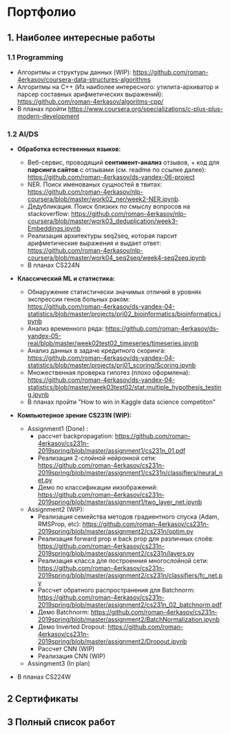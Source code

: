 # Портфолио

## 1. Наиболее интересные работы

### 1.1 Programming
- Алгоритмы и структуры данных (WIP): https://github.com/roman-4erkasov/coursera-data-structures-algorithms  
- Алгоритмы на C++ (Из наиболее интересного: утилита-архиватор и парсер составных арифметических выражений): https://github.com/roman-4erkasov/algoritms-cpp/
- В планах пройти https://www.coursera.org/specializations/c-plus-plus-modern-development

### 1.2 AI/DS
- <b>Обработка естественных языков:</b>  
  - Веб-сервис, проводящий <b>сентимент-анализ</b> отзывов, + код для <b>парсинга сайтов</b> с отзывами (см. readme по ссылке далее): https://github.com/roman-4erkasov/ds-yandex-06-project  
  - NER. Поиск именованых сущностей в твитах:  https://github.com/roman-4erkasov/nlp-coursera/blob/master/work02_ner/week2-NER.ipynb. 
  - Дедубликация. Поиск близких по смыслу вопросов на stackoverflow: https://github.com/roman-4erkasov/nlp-coursera/blob/master/work03_deduplication/week3-Embeddings.ipynb  
  - Реализация архитектуры seq2seq, которая парсит арифметические выражения и выдает ответ: https://github.com/roman-4erkasov/nlp-coursera/blob/master/work04_seq2seq/week4-seq2seq.ipynb  
  - В планах CS224N
 
- <b>Классический ML и статистика:</b>  
  - Обнаружение статистически значимых отличий в уровнях экспрессии генов больных раком:  
   https://github.com/roman-4erkasov/ds-yandex-04-statistics/blob/master/projects/prj02_bioinformatics/bioinformatics.ipynb  
  - Анализ временного ряда: https://github.com/roman-4erkasov/ds-yandex-05-real/blob/master/week02test02_timeseries/timeseries.ipynb  
  - Анализ данных в задаче кредитного скоринга: https://github.com/roman-4erkasov/ds-yandex-04-statistics/blob/master/projects/prj01_scoring/Scoring.ipynb  
  - Множественная проверка гипотез (плохо оформлена): https://github.com/roman-4erkasov/ds-yandex-04-statistics/blob/master/week03test02/stat.multiple_hypothesis_testing.ipynb  
  - В планах пройти "How to win in Kaggle data science competiton"
- <b>Компьютерное зрение CS231N (WIP):</b>   
  - Assignment1 (Done) :
    - рассчет backpropagation: https://github.com/roman-4erkasov/cs231n-2019spring/blob/master/assignment1/cs231n_01.pdf  
    - Реализация 2-слойной нейронной сети: https://github.com/roman-4erkasov/cs231n-2019spring/blob/master/assignment1/cs231n/classifiers/neural_net.py
    - Демо по классификации иизображений: https://github.com/roman-4erkasov/cs231n-2019spring/blob/master/assignment1/two_layer_net.ipynb 
  - Assignment2 (WIP):
    - Реализация семейства методов градиентного спуска (Adam, RMSProp, etc): https://github.com/roman-4erkasov/cs231n-2019spring/blob/master/assignment2/cs231n/optim.py
    - Реализация forward prop и back prop для различных слоёв: https://github.com/roman-4erkasov/cs231n-2019spring/blob/master/assignment2/cs231n/layers.py
    - Реализация класса для построенния многослойной сети: https://github.com/roman-4erkasov/cs231n-2019spring/blob/master/assignment2/cs231n/classifiers/fc_net.py
    - Рассчет обратного распространения для Batchnorm: https://github.com/roman-4erkasov/cs231n-2019spring/blob/master/assignment2/cs231n_02_batchnorm.pdf
    - Демо Batchnorm: https://github.com/roman-4erkasov/cs231n-2019spring/blob/master/assignment2/BatchNormalization.ipynb
    - Демо Inverted Dropout: https://github.com/roman-4erkasov/cs231n-2019spring/blob/master/assignment2/Dropout.ipynb
    - Рассчет CNN (WIP)
    - Реализация CNN (WIP)
  - Assingment3 (In plan)
  
- В планах CS224W



## 2 Сертификаты

## 3 Полный список работ
